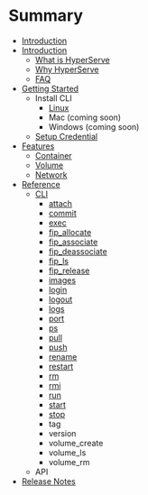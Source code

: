 # Summary

* [Introduction](README.md)
* [Introduction](Introduction/__index__.md)
   * [What is HyperServe](Introduction/what_is_hyperserve.md)
   * [Why HyperServe](Introduction/why_hyperserve.md)
   * [FAQ](Introduction/faq.md)
* [Getting Started](GettingStarted/__index__.md)
   * Install CLI
       * [Linux](GettingStarted/linux.md)
       * Mac (coming soon)
       * Windows (coming soon)
   * [Setup Credential](GettingStarted/setup_credential.md)
* [Features](Feature/__index__.md)
   * [Container](Feature/container.md)
   * [Volume](Feature/volume.md)
   * [Network](Feature/network.md)
* [Reference](Reference/__index__.md)
   * [CLI](Reference/CLI/__index__.md)
       * [attach](Reference/CLI/attach.md)
       * [commit](Reference/CLI/commit.md)
       * [exec](Reference/CLI/exec.md)
       * [fip_allocate](Reference/CLI/fipallocate.md)
       * [fip_associate](Reference/CLI/fipassociate.md)
       * [fip_deassociate](Reference/CLI/fip_deassociate.md)
       * [fip_ls](Reference/CLI/fip_ls.md)
       * [fip_release](Reference/CLI/fip_release.md)
       * [images](Reference/CLI/images.md)
       * [login](Reference/CLI/login.md)
       * [logout](Reference/CLI/logout.md)
       * [logs](Reference/CLI/logs.md)
       * [port](Reference/CLI/port.md)
       * [ps](Reference/CLI/ps.md)
       * [pull](Reference/CLI/pull.md)
       * [push](Reference/CLI/push.md)
       * [rename](Reference/CLI/rename.md)
       * [restart](Reference/CLI/restart.md)
       * [rm](Reference/CLI/rm.md)
       * [rmi](Reference/CLI/rmi.md)
       * [run](Reference/CLI/run.md)
       * [start](Reference/CLI/start.md)
       * [stop](Reference/CLI/stop.md)
       * tag
       * version
       * volume_create
       * volume_ls
       * volume_rm
   * API
* [Release Notes](ReleaseNote/__index__.md)

